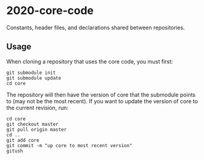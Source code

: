 # 2020-core-code

Constants, header files, and declarations shared between repositories.

## Usage

When cloning a repository that uses the core code, you must first:
```
git submodule init
git submodule update
cd core
```
The repository will then have the version of core that the submodule points to (may not be the most recent).
If you want to update the version of core to the current revision, run:
```
cd core
git checkout master
git pull origin master
cd ..
git add core
git commit -m "up core to most recent version"
gitush
```
